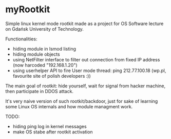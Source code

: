 # myRootkit
Simple linux kernel mode rootkit made as a project for OS Software lecture on Gdańsk University of Technology.

Functionalities:
- hiding module in lsmod listing
- hiding module objects
- using NetFilter interface to filter out connection from fixed IP address (now harcoded "192.168.1.20")
- using userhelper API to fire User mode thread: ping 212.77.100.18 (wp.pl, favourite site of polish developers :))
  
The main goal of rootkit: hide yourself, wait for signal from hacker machine, then participate in DDOS attack. 

It's very naive version of such rootkit/backdoor, just for sake of learning some Linux OS internals and how module managment work.

TODO: 
- hiding ping log in kernel messages
- make OS stabe after rootkit activation
